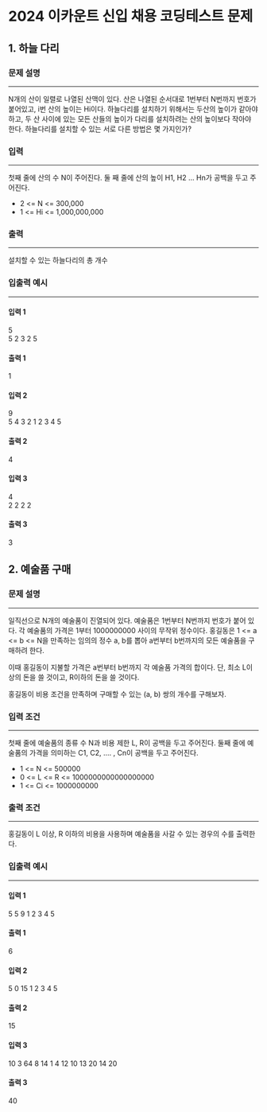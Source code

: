 # 2024 이카운트 신입 채용 코딩테스트 문제

## 1. 하늘 다리

### 문제 설명

---

N개의 산이 일렬로 나열된 산맥이 있다. 산은 나열된 순서대로 1번부터 N번까지 번호가 붙어있고, i번 산의 높이는 Hi이다. 하늘다리를 설치하기 위해서는 두산의 높이가 같아야 하고, 두 산 사이에 있는 모든 산들의 높이가 다리를 설치하려는 산의 높이보다 작아야 한다. 하늘다리를 설치할 수 있는 서로 다른 방법은 몇 가지인가?

### 입력

---

첫째 줄에 산의 수 N이 주어진다.
둘 째 줄에 산의 높이 H1, H2 ... Hn가 공백을 두고 주어진다.
* 2 <= N <= 300,000
* 1 <= Hi <= 1,000,000,000

### 출력

---

설치할 수 있는 하늘다리의 총 개수

### 입출력 예시

---

#### 입력 1

5 <br>
5 2 3 2 5

#### 출력 1

1

#### 입력 2
9 <br>
5 4 3 2 1 2 3 4 5

#### 출력 2

4

#### 입력 3

4 <br>
2 2 2 2

#### 출력 3

3

## 2. 예술품 구매

### 문제 설명

---

일직선으로 N개의 예술품이 진열되어 있다. 예술품은 1번부터 N번까지 번호가 붙어 있다. 각 예술품의 가격은 1부터 1000000000 사이의 무작위 정수이다. 홍길동은 1 <= a <= b <= N을 만족하는 임의의 정수 a, b를 뽑아 a번부터 b번까지의 모든 예술품을 구매하려 한다.

이때 홍길동이 지불할 가격은 a번부터 b번까지 각 예술품 가격의 합이다.
단, 최소 L이상의 돈을 쓸 것이고, R이하의 돈을 쓸 것이다.

홍길동이 비용 조건을 만족하며 구매할 수 있는 (a, b) 쌍의 개수를 구해보자.

### 입력 조건

---

첫째 줄에 예술품의 종류 수 N과 비용 제한 L, R이 공백을 두고 주어진다.
둘째 줄에 예술품의 가격을 의미하는 C1, C2, .... , Cn이 공백을 두고 주어진다.

* 1 <= N <= 500000
* 0 <= L <= R <= 1000000000000000000
* 1 <= Ci <= 1000000000

### 출력 조건

---

홍길동이 L 이상, R 이하의 비용을 사용하며 예술품을 사갈 수 있는 경우의 수를 출력한다.

### 입출력 예시

---

#### 입력 1
5 5 9
1 2 3 4 5

#### 출력 1
6

#### 입력 2
5 0 15
1 2 3 4 5

#### 출력 2
15

#### 입력 3
10 3 64
8 14 1 4 12 10 13 20 14 20

#### 출력 3
40